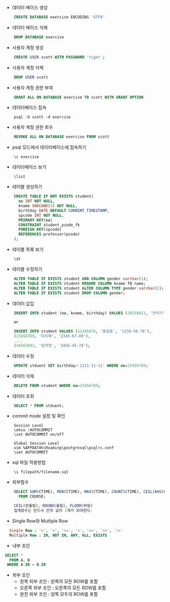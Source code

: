 -	데이터 베이스 생성

```SQL
    CREATE DATABASE exercise ENCODING 'UTF8'
```

-	데이터 베이스 삭제

```SQL
    DROP DATABASE exercise
```

-	사용자 계정 생성

```SQL
    CREATE USER scott WITH PASSWORD 'tiger';
```

-	사용자 계정 삭제

```SQL
    DROP USER scott
```

-	사용자 계정 권한 부여

```SQL
    GRANT ALL ON DATABASE exercise TO scott WITH GRANT OPTION
```

-	데이터베이스 접속

```
    psql -U scott -d exercise

```

-	사용자 계정 권한 회수

```SQL
    REVOKE ALL ON DATABASE exercise FROM scott
```

-	psql 모드에서 데이터베이스에 접속하기

```
    \c exercise
```

-	데이터베이스 보기

```
    \list
```

-	테이블 생성하기

```SQL
    CREATE TABLE IF NOT EXISTS student(
      no INT NOT NULL,
      kname VARCHAR(4) NOT NULL,
      birthday DATE DEFAULT CURRENT_TIMESTAMP,
      spcode INT NOT NULL,
      PRIMARY KEY(no)
      CONSTRAINT student_pcode_fk
      FOREIGN KEY(spcode)
      REFERENCES professor(pcode)
    );
```

-	테이블 목록 보기

```
    \dt
```

-	테이블 수정하기

```SQL
    ALTER TABLE IF EXISTS student ADD COLUMN gender varchar(1);
    ALTER TABLE IF EXISTS student RENAME COLUMN kname TO name;
    ALTER TABLE IF EXISTS student ALTER COLUMN TYPE gender varchar(2);
    ALTER TABLE IF EXISTS student DROP COLUMN gender;
```

-	데이터 삽입

```SQL
    INSERT INTO student (no, kname, birthday) VALUES (20158011, '안덕기', '1991-12-23');

    or

    INSERT INTO student VALUES (12345678, '홍길동', '1234-56-78'),
    (23456789, '아지매', '2345-67-89'),
    ....
    (34567891, '임꺽정', '3456-45-78');
```

-	데이터 수정

```SQL
    UPDATE stduent SET birthday='1111-11-11' WHERE no=23456789;
```

-	데이터 삭제

```SQL
    DELETE FROM student WHERE no=23456789;
```

-	데이터 조회

```SQL
    SELECT * FROM stduent;
```

-	commit mode 설정 및 확인

```
    Session Level
    \ehco :AUTOCOMMIT
    \set AUTOCOMMIT on/off
```

```
    Global Session Level
    vim %APPDATA%\Roaming\postgresql\psqlrc.conf
    \set AUTOCOMMIT
```

-	sql 파일 적용방법

```
    \i filepath/filename.sql
```

-	외부함수

```SQL
    SELECT SUM(CTIME), MIN(CTIME), MAX(CTIME), COUNT(CTIME), CEIL(AVG(CTIME), 3)
      FROM COURSE;

    CEIL(반올림), ROUND(올림), FLOOR(버림)  
    집계함수는 반드시 안의 값이 1개가 되야한다.
```

-	Single Row와 Multiple Row

```SQL
  Single Row : '=', '>', '>=', '<', '<=', '<>', '!='
  Multiple Row : IN, NOT IN, ANY, ALL, EXISTS
```

-	내부 조인

```SQL
SELECT *
  FROM A, B
 WHERE A.ID = B.ID  
```

-	외부 조인
	-	왼쪽 외부 조인 : 왼쪽의 모든 ROW를 포함
	-	오른쪽 외부 조인 : 오른쪽의 모든 ROW를 포함
	-	완전 외부 조인 : 양쪽 모두의 ROW를 포함
